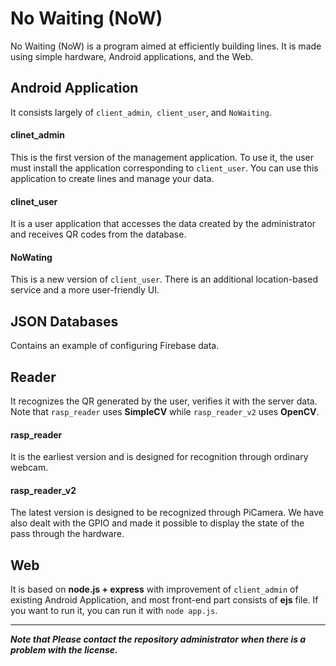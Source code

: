 # No Waiting (NoW)
No Waiting (NoW) is a program aimed at efficiently building lines. It is made using simple hardware, Android applications, and the Web.

## Android Application
It consists largely of `client_admin`,` client_user`, and `NoWaiting`.

#### clinet_admin
This is the first version of the management application. To use it, the user must install the application corresponding to `client_user`. You can use this application to create lines and manage your data.

#### clinet_user
It is a user application that accesses the data created by the administrator and receives QR codes from the database.

#### NoWating
This is a new version of `client_user`. There is an additional location-based service and a more user-friendly UI.

## JSON Databases
Contains an example of configuring Firebase data.

## Reader
It recognizes the QR generated by the user, verifies it with the server data. Note that `rasp_reader` uses **SimpleCV** while `rasp_reader_v2` uses **OpenCV**.

#### rasp_reader
It is the earliest version and is designed for recognition through ordinary webcam.

#### rasp_reader_v2
The latest version is designed to be recognized through PiCamera. We have also dealt with the GPIO and made it possible to display the state of the pass through the hardware.

## Web
It is based on **node.js + express** with improvement of `client_admin` of existing Android Application, and most front-end part consists of **ejs** file. If you want to run it, you can run it with `node app.js`.

------
***Note that Please contact the repository administrator when there is a problem with the license.***
